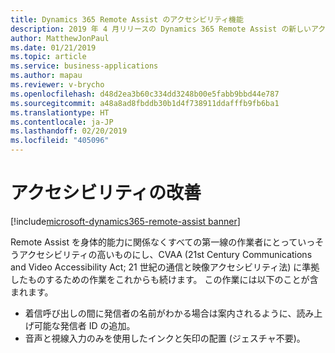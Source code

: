 ```yaml
---
title: Dynamics 365 Remote Assist のアクセシビリティ機能
description: 2019 年 4 月リリースの Dynamics 365 Remote Assist の新しいアクセシビリティ機能には、読み上げ可能な発信者 ID、ジェスチャを使用しないインクと矢印の配置、作成者の注釈の視覚的キューが含まれます。
author: MatthewJonPaul
ms.date: 01/21/2019
ms.topic: article
ms.service: business-applications
ms.author: mapau
ms.reviewer: v-brycho
ms.openlocfilehash: d48d2ea3b60c334dd3248b00e5fabb9bbd44e787
ms.sourcegitcommit: a48a8ad8fbddb30b1d4f738911ddafffb9fb6ba1
ms.translationtype: HT
ms.contentlocale: ja-JP
ms.lasthandoff: 02/20/2019
ms.locfileid: "405096"
---
```

#  <a name="improved-accessibility"></a>アクセシビリティの改善
[!include[microsoft-dynamics365-remote-assist banner](../../includes/microsoft-dynamics365-remote-assist.md)]


Remote Assist を身体的能力に関係なくすべての第一線の作業者にとっていっそうアクセシビリティの高いものにし、CVAA (21st Century Communications and Video Accessibility Act; 21 世紀の通信と映像アクセシビリティ法) に準拠したものするための作業をこれからも続けます。 この作業には以下のことが含まれます。

- 着信呼び出しの間に発信者の名前がわかる場合は案内されるように、読み上げ可能な発信者 ID の追加。
- 音声と視線入力のみを使用したインクと矢印の配置 (ジェスチャ不要)。

